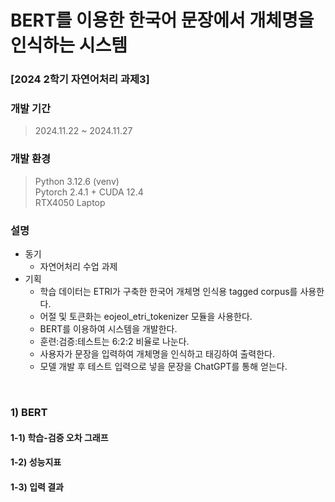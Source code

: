 # BERT를 이용한 한국어 문장에서 개체명을 인식하는 시스템
### [2024 2학기 자연어처리 과제3]

### 개발 기간
> 2024.11.22 ~ 2024.11.27

### 개발 환경
> Python 3.12.6 (venv)<br>
> Pytorch 2.4.1 + CUDA 12.4<br>
> RTX4050 Laptop<br>

### 설명
+ 동기
    + 자연어처리 수업 과제
+ 기획
    + 학습 데이터는 ETRI가 구축한 한국어 개체명 인식용 tagged corpus를 사용한다.
    + 어절 및 토큰화는 eojeol_etri_tokenizer 모듈을 사용한다.
    + BERT를 이용하여 시스템을 개발한다.
    + 훈련:검증:테스트는 6:2:2 비율로 나눈다.
    + 사용자가 문장을 입력하여 개체명을 인식하고 태깅하여 출력한다.
    + 모델 개발 후 테스트 입력으로 넣을 문장을 ChatGPT를 통해 얻는다.
<br>

### 1) BERT
#### 1-1) 학습-검증 오차 그래프

#### 1-2) 성능지표

#### 1-3) 입력 결과
<br>

